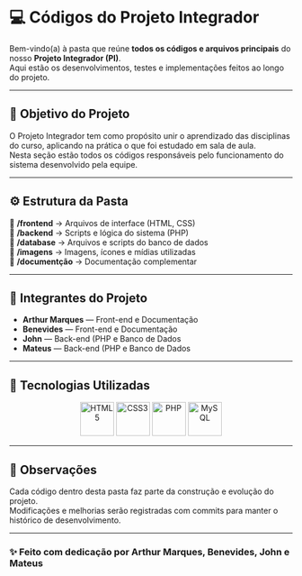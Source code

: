 # 💻 Códigos do Projeto Integrador  

Bem-vindo(a) à pasta que reúne **todos os códigos e arquivos principais** do nosso **Projeto Integrador (PI)**.  
Aqui estão os desenvolvimentos, testes e implementações feitos ao longo do projeto.  

---

## 🧩 Objetivo do Projeto  
O Projeto Integrador tem como propósito unir o aprendizado das disciplinas do curso, aplicando na prática o que foi estudado em sala de aula.  
Nesta seção estão todos os códigos responsáveis pelo funcionamento do sistema desenvolvido pela equipe.  

---

## ⚙️ Estrutura da Pasta  
📁 **/frontend** → Arquivos de interface (HTML, CSS)  
📁 **/backend** → Scripts e lógica do sistema (PHP)  
📁 **/database** → Arquivos e scripts do banco de dados  
📁 **/imagens** → Imagens, ícones e mídias utilizadas  
📁 **/documentção** → Documentação complementar  

---

## 👥 Integrantes do Projeto  
- **Arthur Marques** — Front-end e Documentação  
- **Benevides** — Front-end e Documentação 
- **John** — Back-end (PHP e Banco de Dados 
- **Mateus** — Back-end (PHP e Banco de Dados

---

## 🚀 Tecnologias Utilizadas  

<p align="center">
  <img src="https://cdn.jsdelivr.net/gh/devicons/devicon/icons/html5/html5-original.svg" width="60" alt="HTML5"/>
  <img src="https://cdn.jsdelivr.net/gh/devicons/devicon/icons/css3/css3-original.svg" width="60" alt="CSS3"/>
  <img src="https://cdn.jsdelivr.net/gh/devicons/devicon/icons/php/php-original.svg" width="60" alt="PHP"/>
  <img src="https://cdn.jsdelivr.net/gh/devicons/devicon/icons/mysql/mysql-original.svg" width="60" alt="MySQL"/>
</p>

---

## 🧠 Observações  
Cada código dentro desta pasta faz parte da construção e evolução do projeto.  
Modificações e melhorias serão registradas com commits para manter o histórico de desenvolvimento.  

---

### ✨ Feito com dedicação por Arthur Marques, Benevides, John e Mateus

